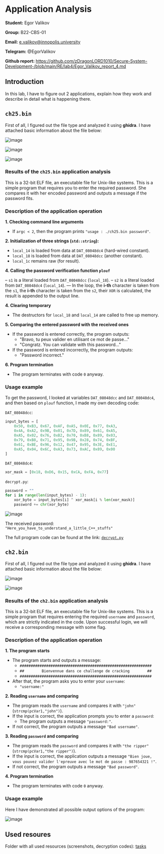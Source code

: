 # Application Analysis

**Student:** Egor Valikov

**Group:** B22-CBS-01

**Email:** e.valikov@innopolis.university

**Telegram:** @EgorValikov

**Github report:** https://github.com/zDragonLORD1010/Secure-System-Development-/blob/main/RE/lab4/Egor_Valikov_report_4.md

## Introduction

In this lab, I have to figure out 2 applications, explain how they work and describe in detail what is happening there.

## `ch25.bin`

First of all, I figured out the file type and analyzed it using **ghidra**. I have attached basic information about the file below:

![image](https://github.com/user-attachments/assets/de7a82bd-975a-4c73-9c13-6aeff8d3b2e5)

![image](https://github.com/user-attachments/assets/b96ddb3f-5be6-4e43-8513-cf8b467e0c47)

![image](https://github.com/user-attachments/assets/21870c48-47a1-4984-9f21-b767f013817f)

### Results of the `ch25.bin` application analysis

This is a 32-bit ELF file, an executable file for Unix-like systems. This is a simple program that requires you to enter the required password. She compares it with her encoded password and outputs a message if the password fits.

### Description of the application operation

**1. Checking command line arguments**

- If `argc < 2`, then the program prints `"usage : ./ch25.bin password"`.

**2. Initialization of three strings (`std::string`):**

- `local_14` is loaded from data at `DAT_08048dc4` (hard-wired constant).
- `local_18` is loaded from data at `DAT_08048dcc` (another constant).
- `local_1c` remains raw (for result).

**4. Calling the password verification function `plouf`**

– `s1` is a literal loaded from `DAT_08048dcc` (`local_18`).
– `s2` is a literal loaded from `DAT_08048dc4` (`local_14`).
— In the loop, the **i-th** character is taken from the `s1`, the **i-th** character is taken from the `s2`, their `XOR` is calculated, the result is appended to the output line.

**4. Clearing temporary**

- The destructors for `local_18` and `local_14` are called to free up memory.

**5. Comparing the entered password with the received ones**

- If the password is entered correctly, the program outputs:
  - "Bravo, tu peux valider en utilisant ce mot de passe..."
  - "Congratz. You can validate with this password..."
- If the password is entered incorrectly, the program outputs:
  - "Password incorrect."

**6. Program termination**

- The program terminates with code `0` anyway.

### Usage example

To get the password, I looked at variables `DAT_08048dcc` and `DAT_08048dc4`, and then based on `plouf` function, I made my own decoding code:

`DAT_08048dcc`:

```py
input_bytes = [
    0x50, 0xB3, 0x67, 0xAF, 0xA5, 0x0E, 0x77, 0xA3, 
    0x4A, 0xA2, 0x9B, 0x01, 0x7D, 0x89, 0x61, 0xA5,
    0xA5, 0x02, 0x76, 0xB2, 0x70, 0xB8, 0x89, 0x03,
    0x79, 0xB8, 0x71, 0x95, 0x9B, 0x28, 0x74, 0xBF,
    0x61, 0xBE, 0x96, 0x12, 0x47, 0x95, 0x3E, 0xE1,
    0xA5, 0x04, 0x6C, 0xA3, 0x73, 0xAC, 0x89, 0x00
]
```

`DAT_08048dc4`:

```py
xor_mask = [0x18, 0xD6, 0x15, 0xCA, 0xFA, 0x77]
```

`decrypt.py`:

```py
password = ""
for i in range(len(input_bytes) - 1):
    xor_byte = input_bytes[i] ^ xor_mask[i % len(xor_mask)]
    password += chr(xor_byte)
```

![image](https://github.com/user-attachments/assets/6daa6bac-5af0-4b58-a380-a24c5bada084)

The received password: `"Here_you_have_to_understand_a_little_C++_stuffs"`

The full program code can be found at the link: [`decrypt.py`](https://github.com/zDragonLORD1010/Secure-System-Development-/blob/main/RE/lab4/tasks/task_1/decrypt_1.py)

## `ch2.bin`

First of all, I figured out the file type and analyzed it using **ghidra**. I have attached basic information about the file below:

![image](https://github.com/user-attachments/assets/25cd820e-224a-45b6-af74-8e1a4a697e3c)

![image](https://github.com/user-attachments/assets/172b0001-bbb6-4fc2-af12-47b7a4a69ee7)

### Results of the `ch2.bin` application analysis

This is a 32-bit ELF file, an executable file for Unix-like systems. This is a simple program that requires entering the required `username` and `password`, which are strictly indicated in the code. Upon successful login, we will receive a corresponding message with some flag.

### Description of the application operation

**1. The program starts**

- The program starts and outputs a message:
  - `############################################################`
  - `##        Bienvennue dans ce challenge de cracking        ##`
  - `############################################################`
- After that, the program asks you to enter your `username`:
  - `"username:"`

**2. Reading `username` and comparing**

- The program reads the `username` and compares it with `"john"` (`strcmp(pcVar1,"john")`).
- If the input is correct, the application prompts you to enter a `password`:
  - The program outputs a message `"password:"`.
- If not correct, the program outputs a message `"Bad username"`.

**3. Reading `password` and comparing**

- The program reads the `password` and compares it with `"the ripper"` (`strcmp(pcVar1,"the ripper")`).
- If the input is correct, the application outputs a message `"Bien joue, vous pouvez valider l'epreuve avec le mot de passe : 987654321 !"`.
- If not correct, the program outputs a message `"Bad password"`.

**4. Program termination**

- The program terminates with code `0` anyway.

### Usage example

Here I have demonstrated all possible output options of the program:

![image](https://github.com/user-attachments/assets/28f7929b-1a7d-4432-ae46-404fcb488ba7)

## Used resoures

Folder with all used resources (screenshots, decryption codes): [tasks](https://github.com/zDragonLORD1010/Secure-System-Development-/tree/main/RE/lab4/tasks)
